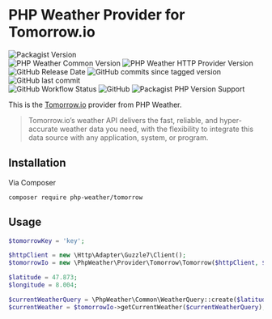 # PHP Weather Provider for Tomorrow.io

![Packagist Version](https://img.shields.io/packagist/v/php-weather/tomorrow)  
![PHP Weather Common Version](https://img.shields.io/badge/phpweather--common-0.3.*-brightgreen)
![PHP Weather HTTP Provider Version](https://img.shields.io/badge/phpweather--http--provider-0.4.*-brightgreen)  
![GitHub Release Date](https://img.shields.io/github/release-date/php-weather/tomorrow)
![GitHub commits since tagged version](https://img.shields.io/github/commits-since/php-weather/tomorrow/0.1.0)
![GitHub last commit](https://img.shields.io/github/last-commit/php-weather/tomorrow)  
![GitHub Workflow Status](https://img.shields.io/github/workflow/status/php-weather/tomorrow/PHP%20Composer)
![GitHub](https://img.shields.io/github/license/php-weather/tomorrow)
![Packagist PHP Version Support](https://img.shields.io/packagist/php-v/php-weather/tomorrow)

This is the [Tomorrow.io](https://brightsky.dev/) provider from PHP Weather.

> Tomorrow.io’s weather API delivers the fast, reliable, and hyper-accurate weather data you need, with the flexibility to integrate this data source with any application, system, or program.

## Installation

Via Composer

```shell
composer require php-weather/tomorrow
```

## Usage

```php
$tomorrowKey = 'key';

$httpClient = new \Http\Adapter\Guzzle7\Client();
$tomorrowIo = new \PhpWeather\Provider\Tomorrow\Tomorrow($httpClient, $tomorrowKey);

$latitude = 47.873;
$longitude = 8.004;

$currentWeatherQuery = \PhpWeather\Common\WeatherQuery::create($latitude, $longitude);
$currentWeather = $tomorrowIo->getCurrentWeather($currentWeatherQuery);
```